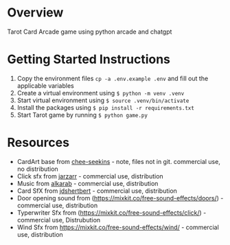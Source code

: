 # Overview
Tarot Card Arcade game using python arcade and chatgpt 

# Getting Started Instructions 
1. Copy the environment files `cp -a .env.example .env` and fill out the applicable variables
2. Create a virtual environment using `$ python -m venv .venv`
3. Start virtual environment using `$ source .venv/bin/activate`
4. Install the packages using `$ pip install -r requirements.txt`
5. Start Tarot game by running `$ python game.py`


# Resources
* CardArt base from [chee-seekins](https://chee-seekins.itch.io/tarot) - note, files not in git. commercial use, no distribution 
* Click sfx from [jarzarr](https://jarzarr.itch.io/ui-button-sounds) - commercial use, distribution
* Music from [alkarab](https://alkakrab.itch.io/free-12-tracks-pixel-rpg-game-music-pack) - commercial use, distribution
* Card SfX from [jdshertbert](https://jdsherbert.itch.io/tabletop-games-sfx-pack) - commercial use, distribution
* Door opening sound from (https://mixkit.co/free-sound-effects/doors/) - commercial use, distribution
* Typerwriter Sfx from (https://mixkit.co/free-sound-effects/click/) - commercial use, Distrubution
* Wind Sfx from https://mixkit.co/free-sound-effects/wind/ - commercial use, distribution
